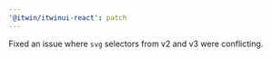 ```yaml
---
'@itwin/itwinui-react': patch
---
```


Fixed an issue where `svg` selectors from v2 and v3 were conflicting.
